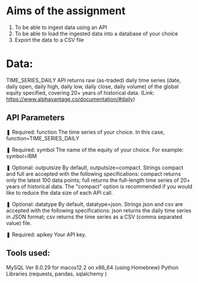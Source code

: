 # Aims of the assignment 
1. To be able to ingest data using an API
2. To be able to load the ingested data into a database of your choice
3. Export the data to a CSV file

# Data:

TIME_SERIES_DAILY API returns raw (as-traded) daily time series (date, daily open, daily high, daily low, daily close, daily volume) of the global equity specified, covering 20+ years of historical data. (Link: https://www.alphavantage.co/documentation/#daily)

## API Parameters
❚ Required: function
The time series of your choice. In this case, function=TIME_SERIES_DAILY

❚ Required: symbol
The name of the equity of your choice. For example: symbol=IBM

❚ Optional: outputsize
By default, outputsize=compact. Strings compact and full are accepted with the following specifications: compact returns only the latest 100 data points; full returns the full-length time series of 20+ years of historical data. The "compact" option is recommended if you would like to reduce the data size of each API call.

❚ Optional: datatype
By default, datatype=json. Strings json and csv are accepted with the following specifications: json returns the daily time series in JSON format; csv returns the time series as a CSV (comma separated value) file.

❚ Required: apikey
Your API key.

## Tools used:

MySQL Ver 8.0.29 for macos12.2 on x86_64 (using Homebrew)
Python Libraries (requests, pandas, sqlalchemy )
